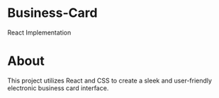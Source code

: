 # Business-Card
React Implementation

# About
This project utilizes React and CSS to create a sleek and user-friendly electronic business card interface.